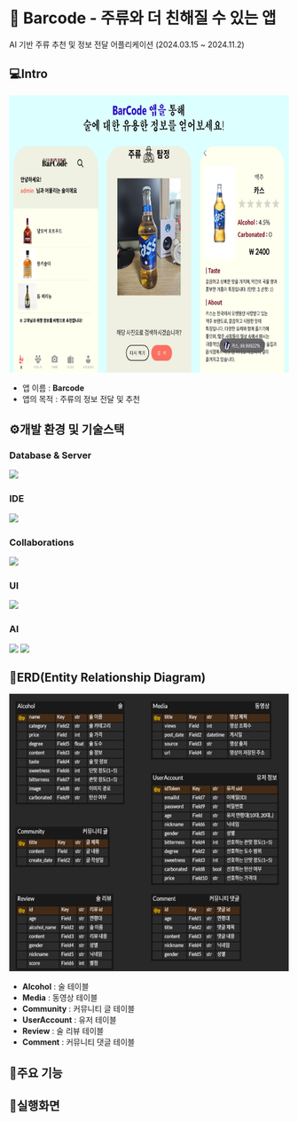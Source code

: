 # 🍶 Barcode - 주류와 더 친해질 수 있는 앱
AI 기반 주류 추천 및 정보 전달 어플리케이션 (2024.03.15 ~ 2024.11.2)

## 💻Intro
<img src="images/image1.png" width="800" height="500">

- 앱 이름 : **Barcode**
- 앱의 목적 : 주류의 정보 전달 및 추천

## ⚙️개발 환경 및 기술스택

### Database & Server
<img src="https://img.shields.io/badge/Firebase-FFCA28?style=for-the-badge&logo=firebase&logoColor=black"/>

### IDE
<img src="https://img.shields.io/badge/Android%20Studio-3DDC84?style=for-the-badge&logo=android-studio&logoColor=white"/>

### Collaborations
<img src="https://img.shields.io/badge/GitHub-181717?style=for-the-badge&logo=GitHub&logoColor=white"/>

### UI
<img src="https://img.shields.io/badge/figma-%23F24E1E.svg?style=for-the-badge&logo=figma&logoColor=white"/>

### AI
<img src="https://img.shields.io/badge/TensorFlow-%23FF6F00.svg?style=for-the-badge&logo=TensorFlow&logoColor=white"/> <img src="https://img.shields.io/badge/Keras-%23D00000.svg?style=for-the-badge&logo=Keras&logoColor=white"/>


## 🏢ERD(Entity Relationship Diagram)
<img src="images/image2.png" width="800" height="500">

- **Alcohol** : 술 테이블
- **Media** : 동영상 테이블
- **Community** : 커뮤니티 글 테이블
- **UserAccount** : 유저 테이블
- **Review** : 술 리뷰 테이블
- **Comment** : 커뮤니티 댓글 테이블

## 📱주요 기능



## 📱실행화면






